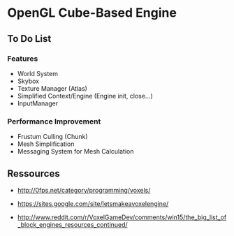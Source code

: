 # OpenGL Cube-Based Engine

## To Do List

### Features
* World System
* Skybox
* Texture Manager (Atlas)
* Simplified Context/Engine (Engine init, close...)
* InputManager

### Performance Improvement
* Frustum Culling (Chunk)
* Mesh Simplification
* Messaging System for Mesh Calculation

## Ressources
* http://0fps.net/category/programming/voxels/
* https://sites.google.com/site/letsmakeavoxelengine/

* http://www.reddit.com/r/VoxelGameDev/comments/win15/the_big_list_of_block_engines_resources_continued/
